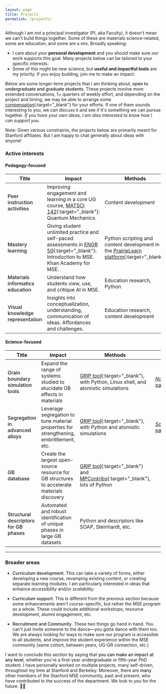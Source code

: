 ```yaml
---
layout: page
title: Projects
permalink: /projects/
---
```



Although I am not a principal investigator (PI, aka Faculty), it doesn't mean we can't build things together.
Some of these are materials science-related, some are education, and some are a mix.
Broadly speaking:
- I care about your **personal development** and you should make sure our work supports this goal.
Many projects below can be tailored to your specific interests.
- Some of this might be new science, but **useful and impactful tools** are my priority.
If you enjoy building, join me to make an impact.

Below are some longer-term projects that I am thinking about, <span style="font-weight:500">open to undergraduate and graduate students.</span>
These projects involve more extended conversations, 1+ quarters of weekly effort, and depending on the project and timing, we may be able to arrange some [compensation](https://ctl.stanford.edu/find-teaching-grants){:target="_blank"} for your efforts.
If one of them sounds interesting to you, we can discuss it and see if it's something we can pursue together.
_If you have your own ideas, I am also interested to know how I can support you._

Note: Given various constraints, the projects below are primarily meant for Stanford affiliates.
But I am happy to chat generally about ideas with anyone!


### Active interests

#### Pedagogy-focused

| Title | Impact | Methods | More info |
| --- | --- | --- | --- |
| <span style="font-weight:500">Peer instruction activities</span> | Improving engagement and learning in a core UG course, [MATSCI 142](https://explorecourses.stanford.edu/search?q=matsci142){:target="_blank"}: Quantum Mechanics. | Content development | [YouTube demo](https://www.youtube.com/watch?v=Ol3WabrXcR4){:target="_blank"} |
| <span style="font-weight:500">Mastery learning</span> | Giving student unlimited practice and self-paced assessments in [ENGR 50](https://explorecourses.stanford.edu/search?q=engr50){:target="_blank"}: Introduction to MSE. Khan Academy for MSE. | Python scripting and content development in the [PrairieLearn platform](https://www.prairielearn.com/){:target="_blank"} | [Wikipedia page](https://en.wikipedia.org/wiki/Mastery_learning){:target="_blank"}, [PL demo](https://drive.google.com/file/d/1R8N31w72mnNCGkyTBL3NnRbgWChzRHW6/view?usp=sharing){:target="_blank"} |
| <span style="font-weight:500">Materials informatics education</span> | Understand how students view, use, and critique AI in MSE. | Education research, Python | [Summer MI curriculum](https://enze-chen.github.io/mi-book-2022/intro.html){:target="_blank"} |
| <span style="font-weight:500">Visual knowledge representation</span> | Insights into conceptualization, understanding, communication of ideas. Affordances and challenges. | Education research, content development |  |


#### Science-focused

| Title | Impact | Methods | More info |
| --- | --- | --- | --- |
| <span style="font-weight:500">Grain boundary simulation tools</span> | Expand the range of systems studied to elucidate GB effects in materials | [GRIP tool](https://github.com/enze-chen/grip){:target="_blank"}, with Python, Linux shell, and atomistic simulations | [_Nat Comms_ paper](https://www.nature.com/articles/s41467-024-51330-9){:target="_blank"} |
| <span style="font-weight:500">Segregation in advanced alloys</span> | Leverage segregation to tune material properties for strengthening, embrittlement, etc. | [GRIP tool](https://github.com/enze-chen/grip){:target="_blank"}, with Python and atomistic simulations | [_Science_ paper](https://www.science.org/doi/10.1126/science.adq4147){:target="_blank"} |
| <span style="font-weight:500">GB database</span> | Create the largest open-source resource for GB structures to accelerate materials discovery | [GRIP tool](https://github.com/enze-chen/grip){:target="_blank"} and [MPContribs](https://next-gen.materialsproject.org/contribs){:target="_blank"}, lots of Python |  |
| <span style="font-weight:500">Structural descriptors for GB phases</span> | Automated and robust identification of unique phases in large GB datasets | Python and descriptors like SOAP, Steinhardt, etc. |  |



-------------------------------------------


### Broader areas

- <span style="font-weight:500">Curriculum development</span>. 
This can take a variety of forms, either developing a new course, revamping existing content, or creating separate learning modules.
I am particularly interested in ideas that enhance _accessibility_ and/or _scalability_.

- <span style="font-weight:500">Curriculum support</span>.
This is different from the previous section because some enhancements aren't course-specific, but rather the MSE program as a whole.
These could include additional workshops, resource development, alumni engagement, etc.

- <span style="font-weight:500">Recruitment and Community</span>.
These two things go hand in hand. 
You can't just invite someone to the dance—you gotta dance with them too.
We are always looking for ways to make sure our program is accessible to all students, and improve the student experience within the MSE community (same cohort, between years, UG-GR connection, etc.)


I want to conclude this section by saying that <span style="font-weight:500">you can make an impact at any level</span>, whether you're a first-year undergraduate or fifth-year PhD student.
I have personally worked on multiple projects, many self-driven, throughout my time at Stanford and Berkeley.
Moreover, there are <span style="font-weight:500">many</span> other members of the Stanford MSE community, past and present, who have contributed to the success of the department.
We look to _you_ for the future. 🫵🏼